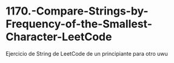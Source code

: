 # 1170.-Compare-Strings-by-Frequency-of-the-Smallest-Character-LeetCode
Ejercicio de String de LeetCode de un principiante para otro uwu

